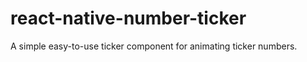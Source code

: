# react-native-number-ticker
A simple easy-to-use ticker component for animating ticker numbers.
[](preview-gif.gif)
